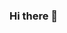 ### Hi there 👋

<!--
**secureblitz/secureblitz** is a ✨ _special_ ✨ repository because its `README.md` (this file) appears on your GitHub profile.

Here are some ideas to get you started:

- 🔭 I’m currently working on [SecureBlitz Cybersecurity blog](https://secureblitz.com/)
- 🌱 I’m currently learning Full Stack Web Dev't
- 👯 I’m looking to collaborate on [CryptoJefe Cryptocurrency Blog](https://cryptojefe.com)
- 🤔 I’m looking for help with Assembly Language
- 💬 Ask me about [Segun Travels - Travel Agency In Nigeria](https://www.seguntravels.com/)
- 📫 How to reach me: segun@secureblitz.com
- 😄 Pronouns: ...
- ⚡ Fun fact: ...
[Archagon Cybersecurity Company In Nigeria](https://www.archagoncybersecurity.com/)
[Antivirus With VPN](http://antiviruswithvpn.com/)
[When Is The Next Black Friday](https://whenisthenextblackfriday.com/)
[What Big Next](https://whatbignext.com)
[Fine Gamers](https://finegamers.com)
[Windows Parrot Blog](https://windowsparrot.com)   
-->
